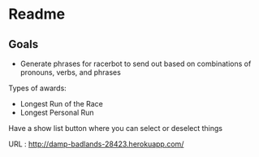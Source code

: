 # Readme

## Goals

- Generate phrases for racerbot to send out based on combinations of pronouns, verbs, and phrases

Types of awards:
- Longest Run of the Race
- Longest Personal Run

Have a show list button where you can select or deselect things


URL : http://damp-badlands-28423.herokuapp.com/
